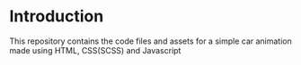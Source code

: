 # Introduction
This repository contains the code files and assets for a simple car animation made using HTML, CSS(SCSS) and Javascript
